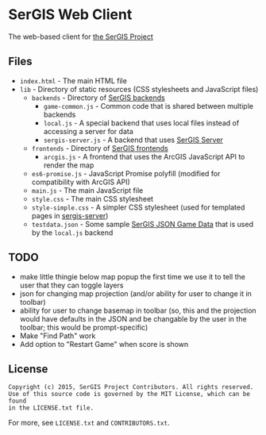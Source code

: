 # SerGIS Web Client

The web-based client for [the SerGIS Project](http://sergisproject.github.io/)

## Files

 - `index.html` - The main HTML file
 - `lib` - Directory of static resources (CSS stylesheets and JavaScript files)
   - `backends` - Directory of [SerGIS backends](http://sergisproject.github.io/docs/client.html#backends)
     - `game-common.js` - Common code that is shared between multiple backends
     - `local.js` - A special backend that uses local files instead of accessing a server for data
     - `sergis-server.js` - A backend that uses [SerGIS Server](https://github.com/sergisproject/sergis-server)
   - `frontends` - Directory of [SerGIS frontends](http://sergisproject.github.io/docs/client.html#frontends)
     - `arcgis.js` - A frontend that uses the ArcGIS JavaScript API to render the map
   - `es6-promise.js` - JavaScript Promise polyfill (modified for compatibility with ArcGIS API)
   - `main.js` - The main JavaScript file
   - `style.css` - The main CSS stylesheet
   - `style-simple.css` - A simpler CSS stylesheet (used for templated pages in [sergis-server](https://github.com/sergisproject/sergis-server))
   - `testdata.json` - Some sample [SerGIS JSON Game Data](http://sergisproject.github.io/docs/json.html) that is used by the `local.js` backend

## TODO

- make little thingie below map popup the first time we use it to tell the user that they can toggle layers
- json for changing map projection (and/or ability for user to change it in toolbar)
- ability for user to change basemap in toolbar (so, this and the projection would have defaults in the JSON and be changable by the user in the toolbar; this would be prompt-specific)
- Make "Find Path" work
- Add option to "Restart Game" when score is shown


## License

    Copyright (c) 2015, SerGIS Project Contributors. All rights reserved.
    Use of this source code is governed by the MIT License, which can be found
    in the LICENSE.txt file.

For more, see `LICENSE.txt` and `CONTRIBUTORS.txt`.
